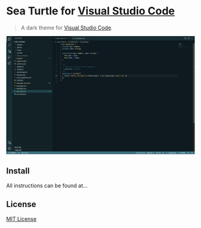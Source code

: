 # Sea Turtle for [Visual Studio Code](http://code.visualstudio.com)

> A dark theme for [Visual Studio Code](http://code.visualstudio.com).

![Screenshot](https://raw.githubusercontent.com/zak-c/sea-turtle-theme/main/screenshot.png)

## Install

All instructions can be found at...

## License

[MIT License](./LICENSE)
